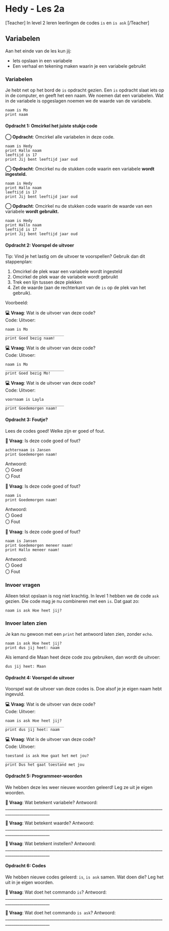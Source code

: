 # Hedy - Les 2a

[Teacher] In level 2 leren leerlingen de codes `is` en `is ask` [/Teacher]

## Variabelen

Aan het einde van de les kun jij:

* Iets opslaan in een variabele
* Een verhaal en tekening maken waarin je een variabele gebruikt

### Variabelen

Je hebt net op het bord de `is` opdracht gezien.
Een `is` opdracht slaat iets op in de computer, en geeft het een naam. We noemen dat een variabelen.
Wat in de variabele is opgeslagen noemen we de waarde van de variabele.

```hedy
naam is Mo
print naam
```

#### Opdracht 1: Omcirkel het juiste stukje code

**◯ Opdracht**: Omcirkel alle variabelen in deze code.
```hedy
naam is Hedy
print Hallo naam
leeftijd is 17
print Jij bent leeftijd jaar oud
```

**◯ Opdracht**: Omcirkel nu de stukken code waarin een variabele **wordt ingesteld.**
```hedy
naam is Hedy
print Hallo naam
leeftijd is 17
print Jij bent leeftijd jaar oud
```

**◯ Opdracht**: Omcirkel nu de stukken code waarin de waarde van een variabele **wordt gebruikt.**
```hedy
naam is Hedy
print Hallo naam
leeftijd is 17
print Jij bent leeftijd jaar oud
```



#### Opdracht 2: Voorspel de uitvoer

Tip: Vind je het lastig om de uitvoer te voorspellen? Gebruik dan dit stappenplan:

1. Omcirkel de plek waar een variabele wordt ingesteld
2. Omcirkel de plek waar de variabele wordt gebruikt
3. Trek een lijn tussen deze plekken
4. Zet de waarde (aan de rechterkant van de `is` op de plek van het gebruik).

Voorbeeld:

**💻 Vraag**: Wat is de uitvoer van deze code? <br>
Code:									                        Uitvoer:
```hedy
naam is Mo                                        __________________________
print Goed bezig naam!                            

```

**💻 Vraag**: Wat is de uitvoer van deze code? <br>
Code:									                        Uitvoer:
```hedy
naam is Mo                                        __________________________
print Goed bezig Mo!                              

```

**💻 Vraag**: Wat is de uitvoer van deze code? <br>
Code:									                        Uitvoer:
```hedy
voornaam is Layla                                 __________________________
print Goedemorgen naam!                           

```


#### Opdracht 3: Foutje?
Lees de codes goed! Welke zijn er goed of fout.

**🤔 Vraag**: Is deze code goed of fout?
```hedy
achternaam is Jansen
print Goedemorgen naam!
```
Antwoord: <br> 〇 Goed<br> 〇 Fout

**🤔 Vraag**: Is deze code goed of fout?
```hedy
naam is
print Goedemorgen naam!
```
Antwoord: <br> 〇 Goed<br> 〇 Fout

**🤔 Vraag**: Is deze code goed of fout?
```hedy
naam is Jansen
print Goedemorgen meneer naam!
print Hallo meneer naam!
```
Antwoord: <br> 〇 Goed<br> 〇 Fout


### Invoer vragen

Alleen tekst opslaan is nog niet krachtig. In level 1 hebben we de code `ask` gezien.
Die code mag je nu combineren met een `is`. Dat gaat zo:

```hedy
naam is ask Hoe heet jij?
```

### Invoer laten zien

Je kan nu gewoon met een `print` het antwoord laten zien, zonder `echo`.

```hedy
naam is ask Hoe heet jij?
print dus jij heet: naam
```

Als iemand die Maan heet deze code zou gebruiken, dan wordt de uitvoer:

```
dus jij heet: Maan
```

#### Opdracht 4: Voorspel de uitvoer

Voorspel wat de uitvoer van deze codes is. Doe alsof je je eigen naam hebt ingevuld.

**💻 Vraag**: Wat is de uitvoer van deze code? <br>
Code:									                        Uitvoer:
```hedy
naam is ask Hoe heet jij?                         __________________________
print dus jij heet: naam                          

```

**💻 Vraag**: Wat is de uitvoer van deze code? <br>
Code:									                        Uitvoer:
```hedy
toestand is ask Hoe gaat het met jou?             __________________________
print Dus het gaat toestand met jou               

```


#### Opdracht 5: Programmeer-woorden

We hebben deze les weer nieuwe woorden geleerd! Leg ze uit je eigen woorden.

**📖 Vraag**: Wat betekent variabele?
Antwoord: ____________________________________________________________________________________________________<br>

**📖 Vraag**: Wat betekent waarde?
Antwoord: ____________________________________________________________________________________________________<br>

**📖 Vraag**: Wat betekent instellen?
Antwoord: ____________________________________________________________________________________________________<br>


#### Opdracht 6: Codes

We hebben nieuwe codes geleerd: `is`, `is ask` samen. Wat doen die? Leg het uit in je eigen woorden.

**📖 Vraag**: Wat doet het commando `is`?
Antwoord: ____________________________________________________________________________________________________<br>

**📖 Vraag**: Wat doet het commando `is ask`?
Antwoord: ____________________________________________________________________________________________________<br>

